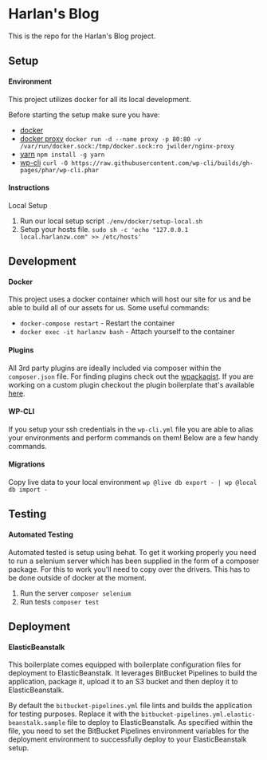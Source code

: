 Harlan's Blog 
===================

This is the repo for the Harlan's Blog project. 

Setup
-------------

#### **Environment**

This project utilizes docker for all its local development. 

Before starting the setup make sure you have:
- [docker](https://www.docker.com/)
- [docker proxy](https://4mation.atlassian.net/wiki/display/PD/Docker+Proxy) `docker run -d --name proxy -p 80:80 -v /var/run/docker.sock:/tmp/docker.sock:ro jwilder/nginx-proxy `
- [yarn](https://yarnpkg.com/en/) `npm install -g yarn`
- [wp-cli](http://wp-cli.org/#installing) `curl -O https://raw.githubusercontent.com/wp-cli/builds/gh-pages/phar/wp-cli.phar`


#### **Instructions**

Local Setup
1. Run our local setup script `./env/docker/setup-local.sh`
2. Setup your hosts file. `sudo sh -c 'echo "127.0.0.1       local.harlanzw.com" >> /etc/hosts'`


Development 
-------------

#### **Docker**

This project uses a docker container which will host our site for us and be able to build all of our assets for us. Some useful commands:
- `docker-compose restart` - Restart the container
- `docker exec -it harlanzw bash` - Attach yourself to the container

#### **Plugins**

All 3rd party plugins are ideally included via composer within the `composer.json` file. For finding plugins check out the [wpackagist](https://wpackagist.org/). 
If you are working on a custom plugin checkout the plugin boilerplate that's available [here](https://bitbucket.org/harlan_wilton/plugin-boilerplate/overview).

#### **WP-CLI**

If you setup your ssh credentials in the `wp-cli.yml` file you are able to alias your environments and perform commands on them! Below are a few handy commands.

#### **Migrations**

Copy live data to your local environment
`wp @live db export - | wp @local db import -`


Testing 
-------------

#### **Automated Testing**

Automated tested is setup using behat. To get it working properly you need to run a selenium server which 
has been supplied in the form of a composer package. For this to work you'll need to copy over
the drivers. This has to be done outside of docker at the moment. 

1. Run the server `composer selenium`
2. Run tests `composer test`


Deployment
-------------

#### **ElasticBeanstalk**

This boilerplate comes equipped with boilerplate configuration files for deployment to ElasticBeanstalk. It leverages 
BitBucket Pipelines to build the application, package it, upload it to an S3 bucket and then deploy it to ElasticBeanstalk.

By default the `bitbucket-pipelines.yml` file lints and builds the application for testing purposes.
Replace it with the `bitbucket-pipelines.yml.elastic-beanstalk.sample` file to deploy to ElasticBeanstalk. As specified
within the file, you need to set the BitBucket Pipelines environment variables for the deployment environment to 
successfully deploy to your ElasticBeanstalk setup.
